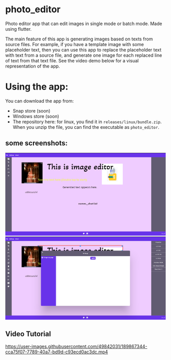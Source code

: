 # photo_editor

Photo editor app that can edit images in single mode or batch mode. Made using flutter.

The main feature of this app is generating images based on texts from source files. For example, if you have a template image with some placeholder text, then you can use this app to replace the placeholder text with text from a source file, and generate one image for each replaced line of text from that text file. See the video demo below for a visual representation of the app.

# Using the app:

You can download the app from:
- Snap store (soon)
- Windows store (soon)
- The repository here: for linux, you find it in `releases/linux/bundle.zip`. When you unzip the file, you can find the executable as `photo_editor`.
## some screenshots:

![Screenshot](screenshots/s1.png)
![Screenshot](screenshots/s2.png)


## Video Tutorial
https://user-images.githubusercontent.com/49842031/189867344-cca75f07-7789-40a7-bd9d-c93ecd0ac3dc.mp4

